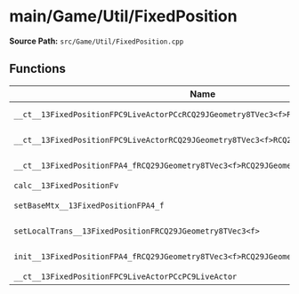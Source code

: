 # main/Game/Util/FixedPosition

**Source Path:** `src/Game/Util/FixedPosition.cpp`

## Functions

| Name | Address | Match % |
|------|---------|---------|
| `__ct__13FixedPositionFPC9LiveActorPCcRCQ29JGeometry8TVec3<f>RCQ29JGeometry8TVec3<f>` | `0x804048EC` | :white_check_mark: (100.0%) |
| `__ct__13FixedPositionFPC9LiveActorRCQ29JGeometry8TVec3<f>RCQ29JGeometry8TVec3<f>` | `0x80404948` | :white_check_mark: (100.0%) |
| `__ct__13FixedPositionFPA4_fRCQ29JGeometry8TVec3<f>RCQ29JGeometry8TVec3<f>` | `0x804049AC` | :white_check_mark: (100.0%) |
| `calc__13FixedPositionFv` | `0x804049DC` | :x: (0.0%) |
| `setBaseMtx__13FixedPositionFPA4_f` | `0x80404BCC` | :white_check_mark: (100.0%) |
| `setLocalTrans__13FixedPositionFRCQ29JGeometry8TVec3<f>` | `0x80404BD4` | :white_check_mark: (100.0%) |
| `init__13FixedPositionFPA4_fRCQ29JGeometry8TVec3<f>RCQ29JGeometry8TVec3<f>` | `0x80404BDC` | :white_check_mark: (100.0%) |
| `__ct__13FixedPositionFPC9LiveActorPCcPC9LiveActor` | `0x80404C3C` | :x: (0.0%) |